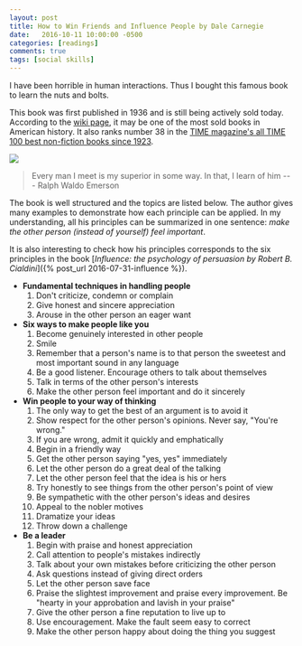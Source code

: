 ```yaml
---
layout: post
title: How to Win Friends and Influence People by Dale Carnegie 
date:   2016-10-11 10:00:00 -0500
categories: [readings]
comments: true
tags: [social skills]
---
```


I have been horrible in human interactions.
Thus I bought this famous book to learn the nuts and bolts.

This book was first published in 1936 and is still being actively sold today. 
According to the [wiki page](https://en.wikipedia.org/wiki/How_to_Win_Friends_and_Influence_People), it may be one of the most sold books in American history.
It also ranks number 38 in the [TIME magazine's all TIME 100 best non-fiction books since 1923](http://www.goodreads.com/list/show/12719.Time_Magazine_s_All_TIME_100_Best_Non_Fiction_Books).

<a href="https://www.amazon.com/gp/product/0671027034/ref=as_li_tl?ie=UTF8&camp=1789&creative=9325&creativeASIN=0671027034&linkCode=as2&tag=nosarthur2016-20&linkId=39714e65102844f4ca8353658f463ace" target="_blank"><img border="0" src="//ws-na.amazon-adsystem.com/widgets/q?_encoding=UTF8&MarketPlace=US&ASIN=0671027034&ServiceVersion=20070822&ID=AsinImage&WS=1&Format=_SL250_&tag=nosarthur2016-20" ></a><img src="//ir-na.amazon-adsystem.com/e/ir?t=nosarthur2016-20&l=am2&o=1&a=0671027034" width="1" height="1" border="0" alt="" style="border:none !important; margin:0px !important;" />

> Every man I meet is my superior in some way. In that, I learn of him --- Ralph Waldo Emerson

The book is well structured and the topics are listed below.
The author gives many examples to demonstrate how each principle can be applied.
In my understanding, all his principles can be summarized in one sentence: *make the other person (instead of yourself) feel important*.

It is also interesting to check how his principles corresponds to the six principles
in the book [*Influence: the psychology of persuasion by Robert B. Cialdini*]({% post_url 2016-07-31-influence %}).

* **Fundamental techniques in handling people**
    1. Don't criticize, condemn or complain
    2. Give honest and sincere appreciation
    1. Arouse in the other person an eager want
* **Six ways to make people like you**
    1. Become genuinely interested in other people
    1. Smile
    1. Remember that a person's name is to that person the sweetest and most important sound in any language
    1. Be a good listener. Encourage others to talk about themselves
    1. Talk in terms of the other person's interests
    1. Make the other person feel important and do it sincerely
* **Win people to your way of thinking**
    1. The only way to get the best of an argument is to avoid it
    1. Show respect for the other person's opinions. Never say, "You're wrong."
    1. If you are wrong, admit it quickly and emphatically
    1. Begin in a friendly way
    1. Get the other person saying "yes, yes" immediately
    1. Let the other person do a great deal of the talking
    2. Let the other person feel that the idea is his or hers
    2. Try honestly to see things from the other person's point of view
    3. Be sympathetic with the other person's ideas and desires
    2. Appeal to the nobler motives
    3. Dramatize your ideas
    2. Throw down a challenge
* **Be a leader**
    1. Begin with praise and honest appreciation
    2. Call attention to people's mistakes indirectly
    2. Talk about your own mistakes before criticizing the other person
    1. Ask questions instead of giving direct orders
    2. Let the other person save face
    1. Praise the slightest improvement and praise every improvement. Be "hearty in your approbation and lavish in your praise"
    1. Give the other person a fine reputation to live up to 
    2. Use encouragement. Make the fault seem easy to correct
    2. Make the other person happy about doing the thing you suggest
